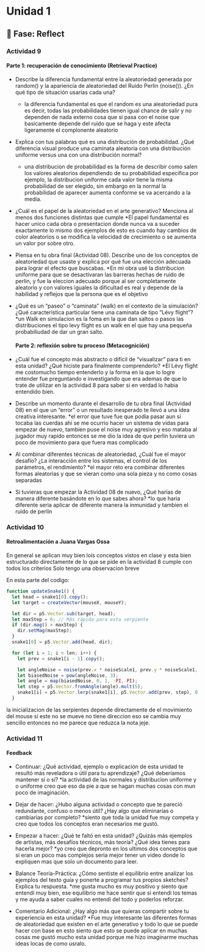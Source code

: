 # Unidad 1

## 🤔 Fase: Reflect

### Actividad 9

#### Parte 1: recuperación de conocimiento (Retrieval Practice)

- Describe la diferencia fundamental entre la aleatoriedad generada por random() y la apariencia de aleatoriedad del Ruido Perlin (noise()). ¿En qué tipo de situación usarías cada una?
    * la diferencia fundamental es que el random es una aleatoriedad pura es decir, todas las probabilidades tienen igual chance de salir y no dependen de nada externo cosa que si pasa con el noise que basicamente depende          del ruido que se haga y este afecta ligeramente el complonente aleatorio
 
- Explica con tus palabras qué es una distribución de probabilidad. ¿Qué diferencia visual produce una caminata aleatoria con una distribución uniforme versus una con una distribución normal?
    * una distribucion de probabilidad es la forma de describir como salen los valores aleatorios dependiendo de su probabilidad especifica por ejemplo, la distribucion uniforme cada valor tiene la misma probabilidad de ser        elegido, sin embargo en la normal la probabilidad de aparecer aumenta conforme se va acercando a la media.

- ¿Cuál es el papel de la aleatoriedad en el arte generativo? Menciona al menos dos funciones distintas que cumple
    *El papel fundamental es hacer unico cada obra o presentacion donde nunca va a suceder exactamente lo mismo dos ejemplos de esto es cuando hay cambios de color aleatorios o se modifica la velocidad de crecimiento o se         aumenta un valor por sobre otro.

- Piensa en tu obra final (Actividad 08). Describe uno de los conceptos de aleatoriedad que usaste y explica por qué fue una elección adecuada para lograr el efecto que buscabas.
    *En mi obra usé la distribucion uniforme para que se desactivaran las barreras hechas de ruido de perlin, y fue la eleccion adecuado porque al ser completamente aleatorio y con valores iguales la dificultad es real y          depende de la habilidad y reflejos que la persona que es el objetivo

- ¿Qué es un “paseo” o “caminata” (walk) en el contexto de la simulación? ¿Qué característica particular tiene una caminata de tipo “Lévy flight”?
    *un Walk en simulacion es la foma en la que dan saltos o pasos las distribuciones el tipo levy flight es un walk en el que hay una pequeña probabiliudad de dar un gran salto.


  #### Parte 2: reflexión sobre tu proceso (Metacognición)

- ¿Cuál fue el concepto más abstracto o difícil de “visualizar” para ti en esta unidad? ¿Qué hiciste para finalmente comprenderlo?
    *El Lévy flight me costomucho tiempo entenderlo y la forma en la que lo logre entender fue preguntando e investigando que era ademas de que lo trate de utilizar en la actividad 8 para saber si en verdad lo habia               entendido bien.

- Describe un momento durante el desarrollo de tu obra final (Actividad 08) en el que un “error” o un resultado inesperado te llevó a una idea creativa interesante.
    *el error que tuve fue que podia pasar aun si tocaba las cuerdas ahi se me ocurrio hacer un sistema de vidas para empezar de nuevo, tambien puse el noise muy agresivo y eso mataba al jugador muy rapido entonces se me        dio la idea de que perlin tuviera un poco de movimiento para que fuera mas complicado
  
- Al combinar diferentes técnicas de aleatoriedad, ¿Cuál fue el mayor desafío? ¿La interacción entre los sistemas, el control de los parámetros, el rendimiento?
    *el mayor reto era combinar diferentes formas aleatorias y que se vieran como una sola pieza y no como cosas separadas
  
- Si tuvieras que empezar la Actividad 08 de nuevo, ¿Qué harías de manera diferente basándote en lo que sabes ahora?
    *lo que haria diferente seria aplicar de diferente manera la inmunidad y tambien el ruido de perlin



### Actividad 10

#### Retroalimentación a Juana Vargas Ossa

En general se aplican muy bien lois conceptos vistos en clase y esta bien estructurado directamente de lo que se pide en la actividad 8 cumple con todos los criterios Solo tengo una observacion breve

En esta parte del codigo:
```javascript
function updateSnake1() {
  let head = snake1[0].copy();
  let target = createVector(mouseX, mouseY);

  let dir = p5.Vector.sub(target, head);
  let maxStep = 6; // Más rápida para esta serpiente
  if (dir.mag() > maxStep) {
    dir.setMag(maxStep);
  }
  snake1[0] = p5.Vector.add(head, dir);

  for (let i = 1; i < len; i++) {
    let prev = snake1[i - 1].copy();

    let angleNoise = noise(prev.x * noiseScale1, prev.y * noiseScale1, t1 + i * 0.1);
    let biasedNoise = pow(angleNoise, 3);
    let angle = map(biasedNoise, 0, 1, -PI, PI);
    let step = p5.Vector.fromAngle(angle).mult(5);
    snake1[i] = p5.Vector.lerp(snake1[i], p5.Vector.add(prev, step), 0.5);
  }
```
la inicializacion de las serpientes depende directamente de el movimiento del mouse si este no se mueve no tiene direccion eso se cambia muy sencillo entonces no me parece que reduzca la nota jeje.

### Actividad 11

#### Feedback

- Continuar: ¿Qué actividad, ejemplo o explicación de esta unidad te resultó más reveladora o útil para tu aprendizaje? ¿Qué deberíamos mantener sí o sí?
     *la actividad de las normales y distribucion uniforme y o uniforme creo que eso da pie a que se hagan muchas cosas con mun poco de imaginación.
- Dejar de hacer: ¿Hubo alguna actividad o concepto que te pareció redundante, confuso o menos útil? ¿Hay algo que eliminarías o cambiarías por completo?
     *siento que toda la unidad fue muy competa y creo que todos los conceptos eran necesarios me gustó. 
- Empezar a hacer: ¿Qué te faltó en esta unidad? ¿Quizás más ejemplos de artistas, más desafíos técnicos, más teoría? ¿Qué idea tienes para hacerla mejor?
     *yo creo que depronto en los ultimos dos conceptos que si eran un poco mas complejos seria mejor tener un video donde lo expliquen mas que solo un documento para leer.
  
- Balance Teoría-Práctica: ¿Cómo sentiste el equilibrio entre analizar los ejemplos del texto guía y ponerte a programar tus propios sketches? Explica tu respuesta.
     *me gusta mucho es muy positivo y siento que entendí muy bien, ese equilibrio me hace sentir que si entendi los temas y me ayuda a saber cuales no entendi del todo y poderlos reforzar.
  
- Comentario Adicional: ¿Hay algo más que quieras compartir sobre tu experiencia en esta unidad?
     *Fue muy interesante las diferentes formas de aleatoriedad que existen en el arte generativo y todo lo que se puede hacer con base en esto siento que esto se puede aplicar en muchas cosas me gustó mucho esta unidad          porque me hizo imaginarme muchas ideas locas de como usralo.
